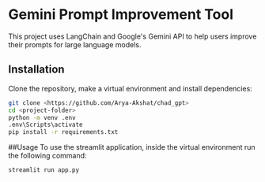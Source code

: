 # Gemini Prompt Improvement Tool

This project uses LangChain and Google's Gemini API to help users improve their prompts for large language models.

## Installation
Clone the repository, make a virtual environment and install dependencies:
```bash
git clone <https://github.com/Arya-Akshat/chad_gpt>
cd <project-folder>
python -m venv .env
.env\Scripts\activate
pip install -r requirements.txt
```
##Usage
To use the streamlit application, inside the virtual environment run the following command:
```
streamlit run app.py
```
